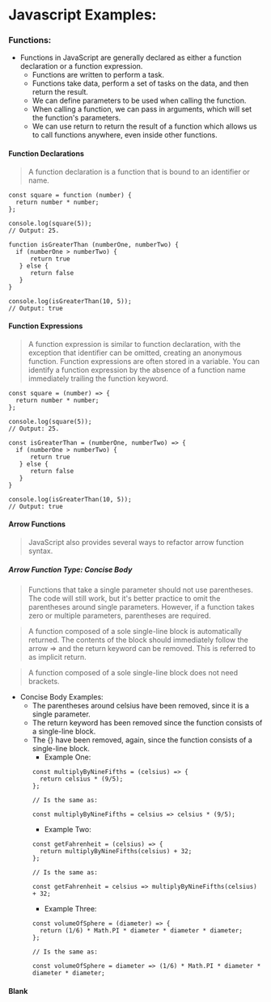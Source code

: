 # Javascript Examples:

### Functions:
  * Functions in JavaScript are generally declared as either a function declaration or a function expression.
    * Functions are written to perform a task.
    * Functions take data, perform a set of tasks on the data, and then return the result.
    * We can define parameters to be used when calling the function.
    * When calling a function, we can pass in arguments, which will set the function's parameters.
    * We can use return to return the result of a function which allows us to call functions anywhere, even inside other functions.

#### Function Declarations
  > A function declaration is a function that is bound to an identifier or name.

  ~~~
  const square = function (number) {
    return number * number;
  };

  console.log(square(5));
  // Output: 25.
  ~~~
  ~~~
  function isGreaterThan (numberOne, numberTwo) {
    if (numberOne > numberTwo) {
        return true
     } else {
        return false
     }
  }

  console.log(isGreaterThan(10, 5));
  // Output: true
  ~~~

#### Function Expressions
  > A function expression is similar to function declaration, with the exception that identifier can be omitted, creating an anonymous function.
  > Function expressions are often stored in a variable. You can identify a function expression by the absence of a function name immediately trailing the function keyword.

  ~~~
  const square = (number) => {
    return number * number;
  };

  console.log(square(5));
  // Output: 25.
  ~~~
  ~~~
  const isGreaterThan = (numberOne, numberTwo) => {
    if (numberOne > numberTwo) {
        return true
     } else {
        return false
     }
  }

  console.log(isGreaterThan(10, 5));
  // Output: true
  ~~~

#### Arrow Functions
  > JavaScript also provides several ways to refactor arrow function syntax.

##### Arrow Function Type: Concise Body

  > Functions that take a single parameter should not use parentheses. The code will still work, but it's better practice to omit the parentheses around single parameters. However, if a function takes zero or multiple parameters, parentheses are required.

  > A function composed of a sole single-line block is automatically returned. The contents of the block should immediately follow the arrow => and the return keyword can be removed. This is referred to as implicit return.

  > A function composed of a sole single-line block does not need brackets.

  * Concise Body Examples:
    * The parentheses around celsius have been removed, since it is a single parameter.
    * The return keyword has been removed since the function consists of a single-line block.
    * The {} have been removed, again, since the function consists of a single-line block.
      * Example One:
      ~~~
      const multiplyByNineFifths = (celsius) => {
        return celsius * (9/5);
      };

      // Is the same as:

      const multiplyByNineFifths = celsius => celsius * (9/5);
      ~~~
      * Example Two:
      ~~~
      const getFahrenheit = (celsius) => {
        return multiplyByNineFifths(celsius) + 32;
      };

      // Is the same as:

      const getFahrenheit = celsius => multiplyByNineFifths(celsius) + 32;
      ~~~
      * Example Three:
      ~~~
      const volumeOfSphere = (diameter) => {
        return (1/6) * Math.PI * diameter * diameter * diameter;
      };

      // Is the same as:

      const volumeOfSphere = diameter => (1/6) * Math.PI * diameter * diameter * diameter;
      ~~~

#### Blank
  >

  ~~~
  ~~~
